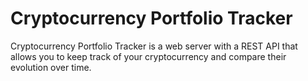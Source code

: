 # Cryptocurrency Portfolio Tracker
Cryptocurrency Portfolio Tracker is a web server with a REST API that allows you to keep track of your cryptocurrency and compare their evolution over time.
